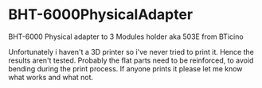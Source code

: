 # BHT-6000PhysicalAdapter
BHT-6000 Physical adapter to 3 Modules holder aka 503E from BTicino


Unfortunately i haven't a 3D printer so i've never tried to print it.
Hence the results aren't tested.
Probably the flat parts need to be reinforced, to avoid bending during the print process.
If anyone prints it please let me know what works and what not.
